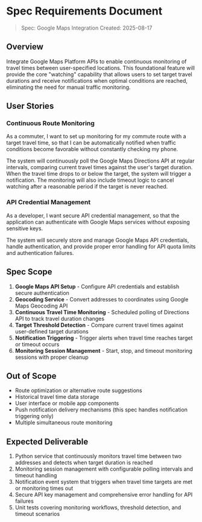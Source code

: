 # Spec Requirements Document

> Spec: Google Maps Integration
> Created: 2025-08-17

## Overview

Integrate Google Maps Platform APIs to enable continuous monitoring of travel times between user-specified locations. This foundational feature will provide the core "watching" capability that allows users to set target travel durations and receive notifications when optimal conditions are reached, eliminating the need for manual traffic monitoring.

## User Stories

### Continuous Route Monitoring

As a commuter, I want to set up monitoring for my commute route with a target travel time, so that I can be automatically notified when traffic conditions become favorable without constantly checking my phone.

The system will continuously poll the Google Maps Directions API at regular intervals, comparing current travel times against the user's target duration. When the travel time drops to or below the target, the system will trigger a notification. The monitoring will also include timeout logic to cancel watching after a reasonable period if the target is never reached.

### API Credential Management

As a developer, I want secure API credential management, so that the application can authenticate with Google Maps services without exposing sensitive keys.

The system will securely store and manage Google Maps API credentials, handle authentication, and provide proper error handling for API quota limits and authentication failures.

## Spec Scope

1. **Google Maps API Setup** - Configure API credentials and establish secure authentication
2. **Geocoding Service** - Convert addresses to coordinates using Google Maps Geocoding API
3. **Continuous Travel Time Monitoring** - Scheduled polling of Directions API to track travel duration changes
4. **Target Threshold Detection** - Compare current travel times against user-defined target durations
5. **Notification Triggering** - Trigger alerts when travel time reaches target or timeout occurs
6. **Monitoring Session Management** - Start, stop, and timeout monitoring sessions with proper cleanup

## Out of Scope

- Route optimization or alternative route suggestions
- Historical travel time data storage
- User interface or mobile app components
- Push notification delivery mechanisms (this spec handles notification triggering only)
- Multiple simultaneous route monitoring

## Expected Deliverable

1. Python service that continuously monitors travel time between two addresses and detects when target duration is reached
2. Monitoring session management with configurable polling intervals and timeout handling
3. Notification event system that triggers when travel time targets are met or monitoring times out
4. Secure API key management and comprehensive error handling for API failures
5. Unit tests covering monitoring workflows, threshold detection, and timeout scenarios